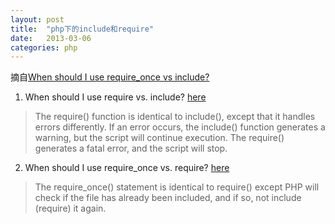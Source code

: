 ```yaml
---
layout: post
title:  "php下的include和require"
date:   2013-03-06
categories: php
---
```


摘自[When should I use require_once vs include?](http://stackoverflow.com/questions/2418473/when-should-i-use-require-once-vs-include)  

1. When should I use require vs. include? [here](http://www.w3schools.com/php/php_includes.asp)

>The require() function is identical to include(), except that it handles errors differently. If an error occurs, the include() function generates a warning, but the script will continue execution. The require() generates a fatal error, and the script will stop.

2. When should I use require_once vs. require? [here](http://php.net/manual/en/function.require-once.php)

>The require_once() statement is identical to require() except PHP will check if the file has already been included, and if so, not include (require) it again.